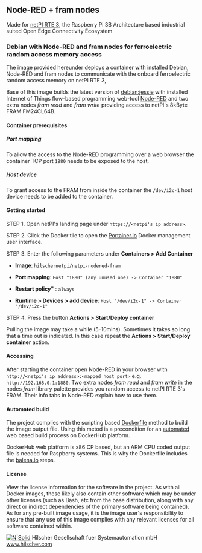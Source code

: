 ## Node-RED + fram nodes

Made for [netPI RTE 3](https://www.netiot.com/netpi/), the Raspberry Pi 3B Architecture based industrial suited Open Edge Connectivity Ecosystem

### Debian with Node-RED and fram nodes for ferroelectric random access memory access

The image provided hereunder deploys a container with installed Debian, Node-RED and fram nodes to communicate with the onboard ferroelectric random access memory on netPI RTE 3,

Base of this image builds the latest version of [debian:jessie](https://hub.docker.com/r/resin/armv7hf-debian/tags/) with installed Internet of Things flow-based programming web-tool [Node-RED](https://nodered.org/) and two extra nodes *fram read* and *fram write* providing access to netPI's 8kByte FRAM FM24CL64B.

#### Container prerequisites

##### Port mapping

To allow the access to the Node-RED programming over a web browser the container TCP port `1880` needs to be exposed to the host.

##### Host device

To grant access to the FRAM from inside the container the `/dev/i2c-1` host device needs to be added to the container.

#### Getting started

STEP 1. Open netPI's landing page under `https://<netpi's ip address>`.

STEP 2. Click the Docker tile to open the [Portainer.io](http://portainer.io/) Docker management user interface.

STEP 3. Enter the following parameters under **Containers > Add Container**

* **Image**: `hilschernetpi/netpi-nodered-fram`

* **Port mapping**: `Host "1880" (any unused one) -> Container "1880"` 

* **Restart policy"** : `always`

* **Runtime > Devices > add device**: `Host "/dev/i2c-1" -> Container "/dev/i2c-1"`

STEP 4. Press the button **Actions > Start/Deploy container**

Pulling the image may take a while (5-10mins). Sometimes it takes so long that a time out is indicated. In this case repeat the **Actions > Start/Deploy container** action.

#### Accessing

After starting the container open Node-RED in your browser with `http://<netpi's ip address>:<mapped host port>` e.g. `http://192.168.0.1:1880`. Two extra nodes *fram read* and *fram write* in the nodes *fram* library palette provides you random access to netPI RTE 3's FRAM. Their info tabs in Node-RED explain how to use them.

#### Automated build

The project complies with the scripting based [Dockerfile](https://docs.docker.com/engine/reference/builder/) method to build the image output file. Using this metod is a precondition for an [automated](https://docs.docker.com/docker-hub/builds/) web based build process on DockerHub platform.

DockerHub web platform is x86 CP based, but an ARM CPU coded output file is needed for Raspberry systems. This is why the Dockerfile includes the [balena.io](https://balena.io/blog/building-arm-containers-on-any-x86-machine-even-dockerhub/) steps.

#### License

View the license information for the software in the project. As with all Docker images, these likely also contain other software which may be under other licenses (such as Bash, etc from the base distribution, along with any direct or indirect dependencies of the primary software being contained).
As for any pre-built image usage, it is the image user's responsibility to ensure that any use of this image complies with any relevant licenses for all software contained within.

[![N|Solid](http://www.hilscher.com/fileadmin/templates/doctima_2013/resources/Images/logo_hilscher.png)](http://www.hilscher.com)  Hilscher Gesellschaft fuer Systemautomation mbH  www.hilscher.com
